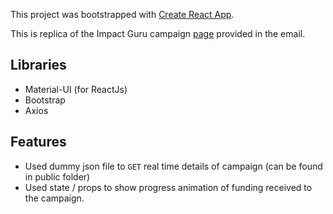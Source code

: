 This project was bootstrapped with [Create React App](https://github.com/facebookincubator/create-react-app).


This is replica of the Impact Guru campaign [page](https://www.impactguru.com/fundraiser/project-alpha-by-the-living-routes) provided in the email.
<br>

## Libraries

- Material-UI (for ReactJs)
- Bootstrap
- Axios

## Features
- Used dummy json file to `GET` real time details of campaign (can be found in public folder)
- Used state / props to show progress animation of funding received to the campaign.